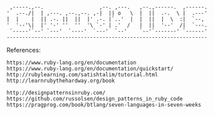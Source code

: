      ,-----.,--.                  ,--. ,---.   ,--.,------.  ,------.
    '  .--./|  | ,---. ,--.,--. ,-|  || o   \  |  ||  .-.  \ |  .---'
    |  |    |  || .-. ||  ||  |' .-. |`..'  |  |  ||  |  \  :|  `--, 
    '  '--'\|  |' '-' ''  ''  '\ `-' | .'  /   |  ||  '--'  /|  `---.
     `-----'`--' `---'  `----'  `---'  `--'    `--'`-------' `------'
    ----------------------------------------------------------------- 


References:

    https://www.ruby-lang.org/en/documentation
    https://www.ruby-lang.org/en/documentation/quickstart/
    http://rubylearning.com/satishtalim/tutorial.html
    http://learnrubythehardway.org/book

    http://designpatternsinruby.com/
    https://github.com/russolsen/design_patterns_in_ruby_code
    https://pragprog.com/book/btlang/seven-languages-in-seven-weeks
    

